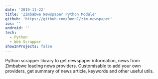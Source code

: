 ```yaml
---
date: '2019-11-22'
title: 'Zimbabwe Newspaper Python Module'
github: 'https://github.com/DonnC/zim-newspaper'
ios: ''
android: ''
tech:
  - Python
  - Web Scrapper
showInProjects: false
---
```


Python scrapper library to get newspaper information, news from Zimbabwe leading news providers. Customisable to add your own providers, get summary of news article, keywords and other useful utils.
